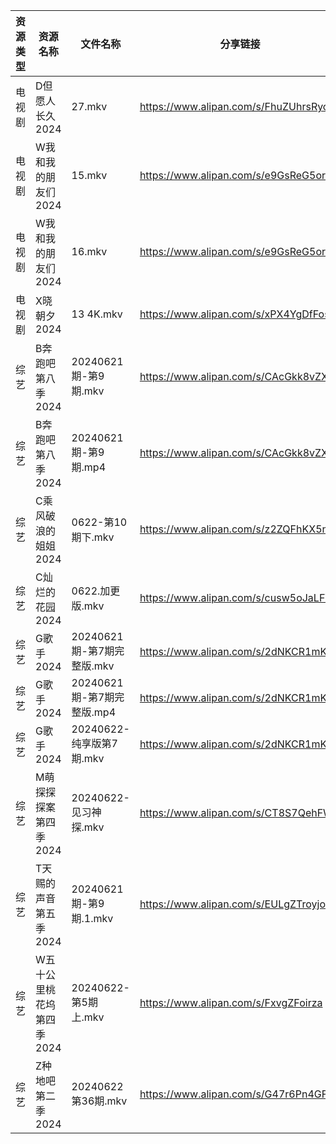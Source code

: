 | 资源类型 | 资源名称            | 文件名称                 | 分享链接                                 | 更新时间                |
| ---- | --------------- | -------------------- | ------------------------------------ | ------------------- |
| 电视剧  | D但愿人长久2024      | 27.mkv               | https://www.alipan.com/s/FhuZUhrsRyc | 2024-06-22 00:05:11 |
| 电视剧  | W我和我的朋友们2024    | 15.mkv               | https://www.alipan.com/s/e9GsReG5oro | 2024-06-22 14:07:07 |
| 电视剧  | W我和我的朋友们2024    | 16.mkv               | https://www.alipan.com/s/e9GsReG5oro | 2024-06-22 14:07:07 |
| 电视剧  | X晓朝夕2024        | 13 4K.mkv            | https://www.alipan.com/s/xPX4YgDfFos | 2024-06-22 14:07:28 |
| 综艺   | B奔跑吧第八季2024     | 20240621期-第9期.mkv    | https://www.alipan.com/s/CAcGkk8vZXT | 2024-06-22 08:06:54 |
| 综艺   | B奔跑吧第八季2024     | 20240621期-第9期.mp4    | https://www.alipan.com/s/CAcGkk8vZXT | 2024-06-22 00:07:03 |
| 综艺   | C乘风破浪的姐姐2024    | 0622-第10期下.mkv       | https://www.alipan.com/s/z2ZQFhKX5nR | 2024-06-22 14:07:44 |
| 综艺   | C灿烂的花园2024      | 0622.加更版.mkv         | https://www.alipan.com/s/cusw5oJaLFV | 2024-06-22 14:07:49 |
| 综艺   | G歌手2024         | 20240621期-第7期完整版.mkv | https://www.alipan.com/s/2dNKCR1mK3D | 2024-06-22 08:07:13 |
| 综艺   | G歌手2024         | 20240621期-第7期完整版.mp4 | https://www.alipan.com/s/2dNKCR1mK3D | 2024-06-22 00:07:25 |
| 综艺   | G歌手2024         | 20240622-纯享版第7期.mkv  | https://www.alipan.com/s/2dNKCR1mK3D | 2024-06-22 14:07:52 |
| 综艺   | M萌探探探案第四季2024   | 20240622-见习神探.mkv    | https://www.alipan.com/s/CT8S7QehFWz | 2024-06-22 14:08:24 |
| 综艺   | T天赐的声音第五季2024   | 20240621期-第9期.1.mkv  | https://www.alipan.com/s/EULgZTroyjo | 2024-06-22 08:08:02 |
| 综艺   | W五十公里桃花坞第四季2024 | 20240622-第5期上.mkv    | https://www.alipan.com/s/FxvgZFoirza | 2024-06-22 14:08:55 |
| 综艺   | Z种地吧第二季2024     | 20240622第36期.mkv     | https://www.alipan.com/s/G47r6Pn4GFV | 2024-06-22 14:09:15 |
